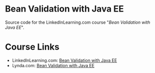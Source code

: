 # Bean Validation with Java EE
Source code for the LinkedInLearning.com course "*Bean Validation with Java EE*".

# Course Links
* LinkedInLearning.com: [Bean Validation with Java EE](https://www.linkedin.com/learning/instructors/alex-theedom?u=2125562)
* Lynda.com: [Bean Validation with Java EE](https://www.lynda.com/Alex-Theedom/7606196-1.html)
